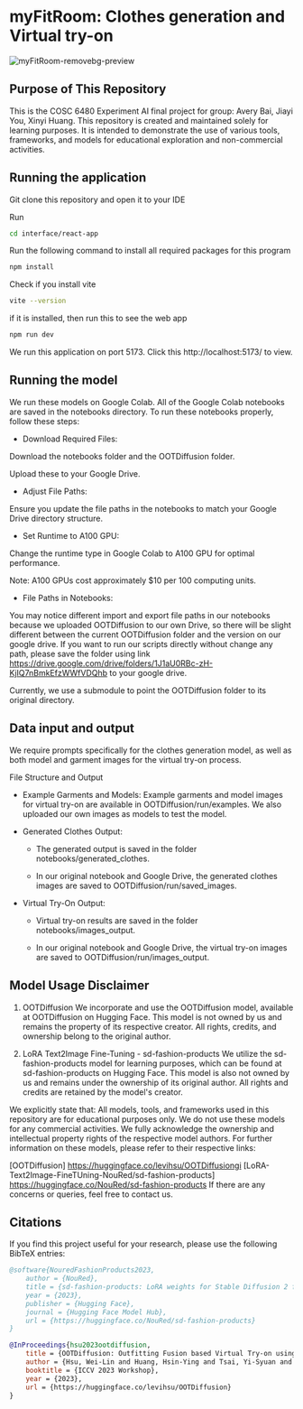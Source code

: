 # myFitRoom: Clothes generation and Virtual try-on
![myFitRoom-removebg-preview](https://github.com/user-attachments/assets/c5642245-fb49-49a2-8921-4e656af2a469)

## Purpose of This Repository
This is the COSC 6480 Experiment AI final project for group: Avery Bai, Jiayi You, Xinyi Huang. This repository is created and maintained solely for learning purposes. It is intended to demonstrate the use of various tools, frameworks, and models for educational exploration and non-commercial activities.

## Running the application
Git clone this repository and open it to your IDE

Run
```bash
cd interface/react-app
```
Run the following command to install all required packages for this program
```bash
npm install 
```
Check if you install vite
```bash
vite --version
```
if it is installed, then run this to see the web app
```bash
npm run dev
```
We run this application on port 5173. Click this http://localhost:5173/ to view.

## Running the model
We run these models on Google Colab. All of the Google Colab notebooks are saved in the notebooks directory. To run these notebooks properly, follow these steps:

-  Download Required Files:

Download the notebooks folder and the OOTDiffusion folder.

Upload these to your Google Drive.

- Adjust File Paths:

Ensure you update the file paths in the notebooks to match your Google Drive directory structure.

- Set Runtime to A100 GPU:

Change the runtime type in Google Colab to A100 GPU for optimal performance.

Note: A100 GPUs cost approximately $10 per 100 computing units.

- File Paths in Notebooks:

You may notice different import and export file paths in our notebooks because we uploaded OOTDiffusion to our own Drive, so there will be slight different between the current OOTDiffusion folder and the version on our google drive. If you want to run our scripts directly without change any path, please save the folder using link https://drive.google.com/drive/folders/1J1aU0RBc-zH-KjIQ7nBmkEfzWWfVDQhb to your google drive. 

Currently, we use a submodule to point the OOTDiffusion folder to its original directory.



## Data input and output
We require prompts specifically for the clothes generation model, as well as both model and garment images for the virtual try-on process.

File Structure and Output

- Example Garments and Models: Example garments and model images for virtual try-on are available in OOTDiffusion/run/examples. We also uploaded our own images as models to test the model.

- Generated Clothes Output:
    - The generated output is saved in the folder notebooks/generated_clothes.

    - In our original notebook and Google Drive, the generated clothes images are saved to OOTDiffusion/run/saved_images.

- Virtual Try-On Output:

    - Virtual try-on results are saved in the folder notebooks/images_output.

    - In our original notebook and Google Drive, the virtual try-on images are saved to OOTDiffusion/run/images_output.


## Model Usage Disclaimer
1. OOTDiffusion
We incorporate and use the OOTDiffusion model, available at OOTDiffusion on Hugging Face. This model is not owned by us and remains the property of its respective creator. All rights, credits, and ownership belong to the original author.

2. LoRA Text2Image Fine-Tuning - sd-fashion-products
We utilize the sd-fashion-products model for learning purposes, which can be found at sd-fashion-products on Hugging Face. This model is also not owned by us and remains under the ownership of its original author. All rights and credits are retained by the model's creator.

We explicitly state that:
All models, tools, and frameworks used in this repository are for educational purposes only.
We do not use these models for any commercial activities.
We fully acknowledge the ownership and intellectual property rights of the respective model authors.
For further information on these models, please refer to their respective links:

[OOTDiffusion] https://huggingface.co/levihsu/OOTDiffusiongi
[LoRA-Text2Image-FineTUning-NouRed/sd-fashion-products] https://huggingface.co/NouRed/sd-fashion-products
If there are any concerns or queries, feel free to contact us.

## Citations

If you find this project useful for your research, please use the following BibTeX entries:
```bibtex
@software{NouredFashionProducts2023,
    author = {NouRed},
    title = {sd-fashion-products: LoRA weights for Stable Diffusion 2 fine-tuned on fashion product images},
    year = {2023},
    publisher = {Hugging Face},
    journal = {Hugging Face Model Hub},
    url = {https://huggingface.co/NouRed/sd-fashion-products}
}
```
```bibtex
@InProceedings{hsu2023ootdiffusion,
    title = {OOTDiffusion: Outfitting Fusion based Virtual Try-on using Diffusion Model},
    author = {Hsu, Wei-Lin and Huang, Hsin-Ying and Tsai, Yi-Syuan and Tseng, Wei-Chen},
    booktitle = {ICCV 2023 Workshop},
    year = {2023},
    url = {https://huggingface.co/levihsu/OOTDiffusion}
}
```
